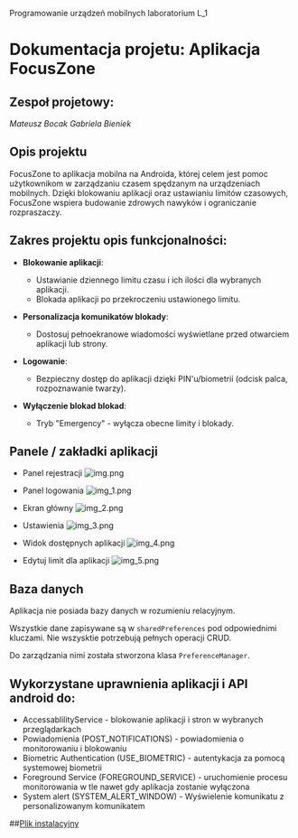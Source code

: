 Programowanie urządzeń mobilnych laboratorium L_1

# Dokumentacja projetu: Aplikacja FocusZone

## Zespoł projetowy:
_Mateusz Bocak
Gabriela Bieniek_

## Opis projektu

FocusZone to aplikacja mobilna na Androida, której celem jest pomoc użytkownikom w zarządzaniu czasem spędzanym na urządzeniach mobilnych. Dzięki blokowaniu aplikacji oraz ustawianiu limitów czasowych, FocusZone wspiera budowanie zdrowych nawyków i ograniczanie rozpraszaczy.


## Zakres projektu opis funkcjonalności:

- **Blokowanie aplikacji**:
    - Ustawianie dziennego limitu czasu i ich ilości dla wybranych aplikacji.
    - Blokada aplikacji po przekroczeniu ustawionego limitu.

- **Personalizacja komunikatów blokady**:
    - Dostosuj pełnoekranowe wiadomości wyświetlane przed otwarciem aplikacji lub strony.

- **Logowanie**:
    - Bezpieczny dostęp do aplikacji dzięki PIN'u/biometrii (odcisk palca, rozpoznawanie twarzy).

- **Wyłączenie blokad blokad**:
  - Tryb "Emergency" - wyłącza obecne limity i blokady.

## Panele / zakładki aplikacji 

- Panel rejestracji
![img.png](img.png)

- Panel logowania
![img_1.png](img_1.png)

- Ekran główny
![img_2.png](img_2.png)

- Ustawienia
![img_3.png](img_3.png)

- Widok dostępnych aplikacji
![img_4.png](img_4.png)

- Edytuj limit dla aplikacji
![img_5.png](img_5.png)

## Baza danych

Aplikacja nie posiada bazy danych w rozumieniu relacyjnym.

Wszystkie dane zapisywane są w `sharedPreferences` pod odpowiednimi kluczami. Nie wszysktie potrzebują pełnych operacji CRUD.

Do zarządzania nimi została stworzona klasa `PreferenceManager`.

## Wykorzystane uprawnienia aplikacji i API android do:

- AccessablilityService                       - blokowanie aplikacji i stron w wybranych przeglądarkach
- Powiadomienia (POST_NOTIFICATIONS)          - powiadomienia o monitorowaniu i blokowaniu
- Biometric Authentication (USE_BIOMETRIC)    - autentykacja za pomocą systemowej biometrii
- Foreground Service (FOREGROUND_SERVICE)     - uruchomienie procesu monitorowania w tle nawet gdy aplikacja zostanie wyłączona
- System alert (SYSTEM_ALERT_WINDOW)          - Wyświelenie komunikatu z personalizowanym komunikatem

##[Plik instalacyjny](./app/build/intermediates/apk/debug/apk-debug.apk)
